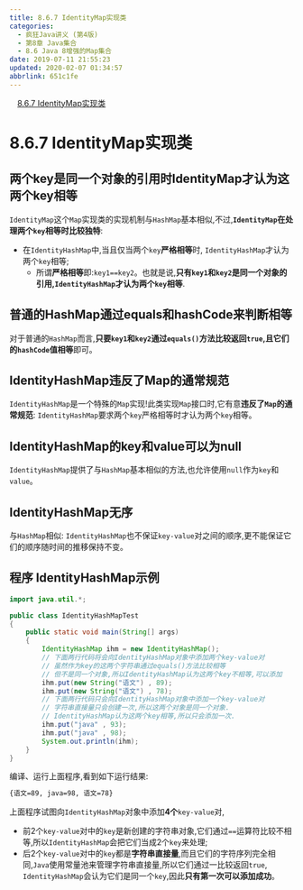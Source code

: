 ```yaml
---
title: 8.6.7 IdentityMap实现类
categories: 
  - 疯狂Java讲义 (第4版)
  - 第8章 Java集合
  - 8.6 Java 8增强的Map集合
date: 2019-07-11 21:55:23
updated: 2020-02-07 01:34:57
abbrlink: 651c1fe
---
```

<div id='my_toc'><a href="/JavaReadingNotes/651c1fe/#8-6-7-IdentityMap实现类" class="header_1">8.6.7 IdentityMap实现类</a>&nbsp;<br></div>
<style>.header_1{margin-left: 1em;}.header_2{margin-left: 2em;}.header_3{margin-left: 3em;}.header_4{margin-left: 4em;}.header_5{margin-left: 5em;}.header_6{margin-left: 6em;}</style>
<!--more-->
<script>if (navigator.platform.search('arm')==-1){document.getElementById('my_toc').style.display = 'none';}var e,p = document.getElementsByTagName('p');while (p.length>0) {e = p[0];e.parentElement.removeChild(e);}</script>

<!--end-->
# 8.6.7 IdentityMap实现类
## 两个key是同一个对象的引用时IdentityMap才认为这两个key相等
`IdentityMap`这个`Map`实现类的实现机制与`HashMap`基本相似,不过,**`IdentityMap`在处理两个`key`相等时比较独特**:
- 在`IdentityHashMap`中,当且仅当两个`key`**严格相等**时, `IdentityHashMap`才认为两个`key`相等;
    - 所谓**严格相等**即:`key1==key2`。也就是说,**只有`key1`和`key2`是同一个对象的引用,`IdentityHashMap`才认为两个`key`相等**.

## 普通的HashMap通过equals和hashCode来判断相等
对于普通的`HashMap`而言,**只要`key1`和`key2`通过`equals()`方法比较返回`true`,且它们的`hashCode`值相等**即可。

## IdentityHashMap违反了Map的通常规范
`IdentityHashMap`是一个特殊的`Map`实现!此类实现`Map`接口时,它有意**违反了`Map`的通常规范**: `IdentityHashMap`要求两个`key`严格相等时才认为两个`key`相等。
## IdentityHashMap的key和value可以为null
`IdentityHashMap`提供了与`HashMap`基本相似的方法,也允许使用`null`作为`key`和`value`。
## IdentityHashMap无序
与`HashMap`相似: `IdentityHashMap`也不保证`key-value`对之间的顺序,更不能保证它们的顺序随时间的推移保持不变。
## 程序 IdentityHashMap示例
```java
import java.util.*;

public class IdentityHashMapTest
{
    public static void main(String[] args)
    {
        IdentityHashMap ihm = new IdentityHashMap();
        // 下面两行代码将会向IdentityHashMap对象中添加两个key-value对
        // 虽然作为key的这两个字符串通过equals()方法比较相等
        // 但不是同一个对象,所以IdentityHashMap认为这两个key不相等,可以添加
        ihm.put(new String("语文") , 89);
        ihm.put(new String("语文") , 78);
        // 下面两行代码只会向IdentityHashMap对象中添加一个key-value对
        // 字符串直接量只会创建一次,所以这两个对象是同一个对象.
        // IdentityHashMap认为这两个key相等,所以只会添加一次.
        ihm.put("java" , 93);
        ihm.put("java" , 98);
        System.out.println(ihm);
    }
}
```
编译、运行上面程序,看到如下运行结果:
```cmd
{语文=89, java=98, 语文=78}
```
上面程序试图向`IdentityHashMap`对象中添加**4个**`key-value`对,
- 前2个`key-value`对中的`key`是新创建的字符串对象,它们通过`==`运算符比较不相等,所以`IdentityHashMap`会把它们当成2个`key`来处理;
- 后2个`key-value`对中的`key`都是**字符串直接量**,而且它们的字符序列完全相同,`Java`使用常量池来管理字符串直接量,所以它们通过一比较返回`true`, `IdentityHashMap`会认为它们是同一个`key`,因此**只有第一次可以添加成功**。